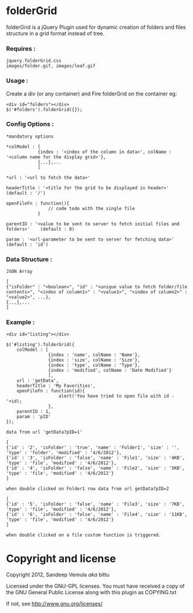 # folderGrid

folderGrid is a jQuery Plugin used for dynamic creation of folders 
and files structure in a grid format instead of tree.

### Requires : 
	
	jquery.folderGrid.css
	images/folder.gif, images/leaf.gif
	
	
### Usage : 

Create a div (or any container) and Fire folderGrid on the container
eg: 

    <div id="folders"></div>
    $('#folders').folderGrid({});



### Config Options : 
	
	*mandatory options
	
	*colModel : [
				{index : '<index of the column in data>', colName : '<column name for the display grid>'},
				{...},...
				]
	
	*url : '<url to fetch the data>'
	
	headerTitle : '<title for the grid to be displayed in header>'	(default : '/')
	
	openFileFn : function(){
					// code todo with the single file
				}
	
	parentID : '<value to be sent to server to fetch initial files and folders>'	(default : 0)
	
	param : '<url-parameter to be sent to server for fetching data>'	(default : 'id')
	
	
### Data Structure :

`JSON Array`

	[
	{"isFolder" : "<boolean>", "id" : "<unique value to fetch folder/file contents>", "<index of column1>" : "<value1>", "<index of column2>" : "<value2>", ...},
	{...},...
	]
	
	
### Example : 

	
	<div id="listing"></div>
	
	$('#listing').folderGrid({
		colModel : [
					{index : 'name', colName : 'Name'},
					{index : 'size', colName : 'Size'},
					{index : 'type', colName : 'Type'},
					{index : 'modified', colName : 'Date Modified'}
					],
		url : 'getData',
		headerTitle : 'My Favorities',
		openFileFn : function(id){
						alert('You have tried to open file with id - '+id);
					},
		parentID : 1,
		param : 'pID'
	});
	
`data from url 'getData?pID=1'`
	
	[
	{'id' : '2', 'isFolder' : 'true', 'name' : 'Folder1', 'size' : '', 'type' : 'folder', 'modified' : '4/6/2012'},
	{'id' : '3', 'isFolder' : 'false', 'name' : 'File1', 'size' : '4KB', 'type' : 'file', 'modified' : '4/6/2012'},
	{'id' : '4', 'isFolder' : 'false', 'name' : 'File2', 'size' : '5KB', 'type' : 'file', 'modified' : '4/6/2012'}
	]

`when double clicked on Folder1 row data from url getData?pID=2`

	[
	{'id' : '5', 'isFolder' : 'false', 'name' : 'File3', 'size' : '7KB', 'type' : 'file', 'modified' : '4/6/2012'},
	{'id' : '6', 'isFolder' : 'false', 'name' : 'File4', 'size' : '11KB', 'type' : 'file', 'modified' : '4/6/2012'}
	]

`when double clicked on a file custom function is triggered.`

# Copyright and license

Copyright 2012, Sandeep Vemula _aka_ bittu

Licensed under the GNU-GPL licenses.
You must have received a copy of the GNU General Public License
along with this plugin as COPYING.txt

If not, see http://www.gnu.org/licenses/
